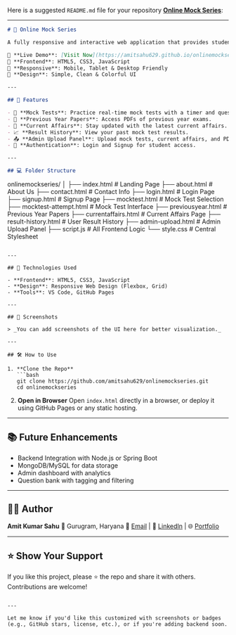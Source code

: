 Here is a suggested `README.md` file for your repository [**Online Mock Series**](https://github.com/amitsahu629/onlinemockseries):

---

```markdown
# 🎯 Online Mock Series

A fully responsive and interactive web application that provides students with an online platform to take mock tests, view results, explore current affairs, and access previous year question papers. Designed for competitive exam preparation with an admin upload panel and clean UI.

🚀 **Live Demo**: [Visit Now](https://amitsahu629.github.io/onlinemockseries/)  
📁 **Frontend**: HTML5, CSS3, JavaScript  
📱 **Responsive**: Mobile, Tablet & Desktop Friendly  
🎨 **Design**: Simple, Clean & Colorful UI  

---

## 📌 Features

- 📝 **Mock Tests**: Practice real-time mock tests with a timer and question navigation.
- 📜 **Previous Year Papers**: Access PDFs of previous year exams.
- 📅 **Current Affairs**: Stay updated with the latest current affairs.
- 📈 **Result History**: View your past mock test results.
- 📤 **Admin Upload Panel**: Upload mock tests, current affairs, and PDFs via an HTML form.
- 🔐 **Authentication**: Login and Signup for student access.

---

## 💻 Folder Structure

```

onlinemockseries/
│
├── index.html               # Landing Page
├── about.html               # About Us
├── contact.html             # Contact Info
├── login.html               # Login Page
├── signup.html              # Signup Page
├── mocktest.html            # Mock Test Selection
├── mocktest-attempt.html    # Mock Test Interface
├── previousyear.html        # Previous Year Papers
├── currentaffairs.html      # Current Affairs Page
├── result-history.html      # User Result History
├── admin-upload.html        # Admin Upload Panel
├── script.js                # All Frontend Logic
└── style.css                # Central Stylesheet

````

---

## 🧰 Technologies Used

- **Frontend**: HTML5, CSS3, JavaScript
- **Design**: Responsive Web Design (Flexbox, Grid)
- **Tools**: VS Code, GitHub Pages

---

## 📸 Screenshots

> _You can add screenshots of the UI here for better visualization._

---

## 🛠 How to Use

1. **Clone the Repo**  
   ```bash
   git clone https://github.com/amitsahu629/onlinemockseries.git
   cd onlinemockseries
````

2. **Open in Browser**
   Open `index.html` directly in a browser, or deploy it using GitHub Pages or any static hosting.

---

## 📚 Future Enhancements

* Backend Integration with Node.js or Spring Boot
* MongoDB/MySQL for data storage
* Admin dashboard with analytics
* Question bank with tagging and filtering

---

## 🙋‍♂️ Author

**Amit Kumar Sahu**
📍 Gurugram, Haryana
📧 [Email](mailto:amitsahu629@gmail.com) | 🔗 [LinkedIn](https://www.linkedin.com/in/amitsahu629) | 🌐 [Portfolio](https://amitsahu629.github.io/portfolio/)

---

## ⭐️ Show Your Support

If you like this project, please ⭐ the repo and share it with others. Contributions are welcome!

```

---

Let me know if you'd like this customized with screenshots or badges (e.g., GitHub stars, license, etc.), or if you're adding backend soon.
```
